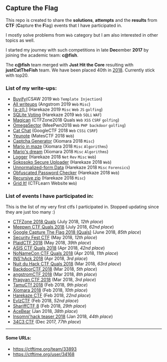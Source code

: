 ## Capture the Flag ##

This repo is created to share the **solutions**, **attempts** and the **results** from **CTF** (**C**apture **t**he **F**lag) events that I have participated in.  

I mostly solve problems from `Web` category but I am also interested in other topics as well.

I started my journey with such competitions in late **Dec**ember **2017** by joining the academic team: **c@fish**. 

The **c@fish** team merged with **Just Hit the Core** resulting with **justCatTheFish** team. We have been placed 40th in [2018](https://ctftime.org/stats/2018). Currently stick with top20.


### List of my write-ups:
- [Buyify](https://github.com/terjanq/Flag-Capture/tree/master/CSAW%20CTF%20Qualification%20Round%202019/buyify#buyify-web-500-15-solves-by-terjanq)(CSAW 2019 `Web` `Template Injection`)
- [All writeups](https://github.com/justcatthefish/ctf/tree/master/2019-04-25-Angstrom2019/web#%C3%A5ngstromctf-2019----quick-write-ups-by-terjanq-web) (Angstrom 2019 `Web` `Misc`)
- [\[a-z().\]](https://gist.github.com/terjanq/a571826c6bb08ae0dfa4ef57e03b5b72) (Harekaze 2019 `Misc` `Web` `JS` `golfing`)
- [SQLite Voting](https://gist.github.com/terjanq/a571826c6bb08ae0dfa4ef57e03b5b72) (Harekaze 2019 `Web` `SQLi` `WAF`)
- [Magican](https://github.com/terjanq/Flag-Capture/tree/master/CTFZone18/web/Magican#magican--write-up-by-terjanq) (CTFZone2018 Quals `Web` `XSS` `CSRF` `golfing`)
- [OmegaSector](https://github.com/terjanq/Flag-Capture/tree/master/MeePwn%202018/omega#omegasector--write-up-by-terjanq) (MeePwn2018 `Web` `PHP backdoor` `golfing`)
- [Cat Chat](https://github.com/terjanq/google-ctf-writeups#cat-chat--write-up-by-terjanq) (GoogleCTF 2018 `Web` `CSSi` `CSRF`)
- [Yeunote](https://github.com/terjanq/Flag-Capture/tree/master/MatesCTF%202018/yeunote#yeunote---writeup-by-terjanq) (MatesCTF 2018 `Web`)
- [Captcha Generator](https://github.com/terjanq/Flag-Capture/tree/master/Xiomara%202018/Captcha%20Generator#captcha-generator--write-up-by-terjanq) (Xiomara 2018 `Misc`)
- [Mario in maze](https://github.com/terjanq/Flag-Capture/tree/master/Xiomara%202018/Mario%20in%20Maze#mario-in-maze--write-up-by-terjanq) (Xiomara 2018 `Misc` `Algorithms`)
- [Mario's dream](https://github.com/terjanq/Flag-Capture/tree/master/Xiomara%202018/Marioes%20dream#marios-dream--write-up-by-terjanq) (Xiomara 2018 `Misc` `Algorithms`)
- [Logger](https://github.com/terjanq/Flag-Capture/tree/master/Harekaze2018/Logger#logger--write-up-by-terjanq) (Harekaze 2018 `Net` `Rev` `Misc` `Web`)
- [Sokosoko Secure Uploader](https://github.com/terjanq/Flag-Capture/tree/master/Harekaze2018/Sokosoko%20Secure%20Uploader#sokosoko-secure-uploader) (Harekaze 2018 `Web`)
- [Unnormalized-form Data](https://github.com/terjanq/Flag-Capture/tree/master/Harekaze2018/Unnormalized-form-Data#unnormalized-form-data--write-up-by-terjanq) (Harekaze 2018 `Misc` `Forensics`)
- [Obfuscated Password Checker](https://github.com/terjanq/Flag-Capture/tree/master/Harekaze2018/Obfuscated%20Password%20Checker#obfuscated-password-checker--write-up-by-terjanq) (Harekaze 2018 `Web`)
- [Recursive zip](https://github.com/terjanq/Flag-Capture/tree/master/Harekaze2018/Recursive-zip#recursive-zip--write-up-by-terjanq) (Harekaze 2018 `Misc`)
- [Grid It!](https://github.com/terjanq/Flag-Capture/tree/master/Practice/CTFLearn/GridIt#grid-it---write-up-by-terjanq) (CTFLearn Website `Web`)

### List of events I have participated in:
This is the list of my very first ctfs I participated in. Stopped updating since they are just too many :) 
- [CTFZone 2018 Quals](https://ctftime.org/event/632) (July 2018, *12th place*)
- [Meepwn CTF Quals 2018](https://ctftime.org/event/625) (July 2018, *62nd place*)
- [Google Capture The Flag 2018 (Quals)](https://ctftime.org/event/623) (June 2018, *85th place*)
- [Security Fest CTF](https://ctftime.org/event/622) (May 2018, *12th place*)
- [PlaidCTF 2018](https://ctftime.org/event/617) (May 2018, *39th place*)
- [ASIS CTF Quals 2018](https://ctftime.org/event/568) (Apr 2018, *42nd place*)
- [NoNameCon CTF Quals 2018](https://ctftime.org/event/616) (Apr 2018, *11th place*)
- [INS'hAck 2018](https://ctftime.org/event/592) (Apr 2018, *3rd place*)
- [Nuit du Hack CTF Quals 2018](https://ctftime.org/event/583) (Mar 2018, *63rd place*)
- [BackdoorCTF 2018](https://ctftime.org/event/585) (Mar 2018, *5th place*)
- [angstromCTF 2018](https://ctftime.org/event/577) (Mar 2018, *8th place*)
- [Pragyan CTF 2018](https://github.com/terjanq/Flag-Capture/tree/master/Pragyan#pragyan-ctf-2018) (Mar 2018, *3rd place*)
- [TamuCTf 2018](https://github.com/terjanq/Flag-Capture/tree/master/TamuCTF%202018#tamuctf-2018) (Feb 2018, *9th place*)
- [Xiomara 2018](https://github.com/terjanq/Flag-Capture/tree/master/Xiomara%202018#xiomara-2018) (Feb 2018, *10th place*)
- [Harekaze CTF](https://github.com/terjanq/Flag-Capture/tree/master/Harekaze2018#harekaze-ctf-2018) (Feb 2018, *22nd place*)
- [EvlzCTF](https://github.com/terjanq/Flag-Capture/tree/master/Evlz%202018#evlzctf-2018) (Feb 2018, *52nd place*)
- [ShariffCTF 8](https://github.com/terjanq/Flag-Capture/tree/master/Shariff%202018#sharifctf-8) (Feb 2018, *29th place*)
- [AceBear](https://github.com/terjanq/Flag-Capture/tree/master/AceBear%202018#acebear-security-contest) (Jan 2018, *38th place*)
- [Insomni'hack teaser 2018](https://github.com/terjanq/Flag-Capture/tree/master/Insomni'hack%202018#insomnihack-teaser-2018) (Jan 2018, *44th place*)
- [34C3 CTF](https://github.com/terjanq/Flag-Capture/tree/master/34c3ctf#34c3-ctf) (Dec 2017, *77th place*)


<!-- ### Achievements

On February 26, 2018 we have been placed in the TOP10 best teams on the [ctf.time] website! 

![top10.png] -->






____

#### Some URLs:
- https://ctftime.org/team/33893
- https://ctftime.org/user/34168




[ctf.time]:<http://ctftime.org>
[top10.png]:<./top10.png>
